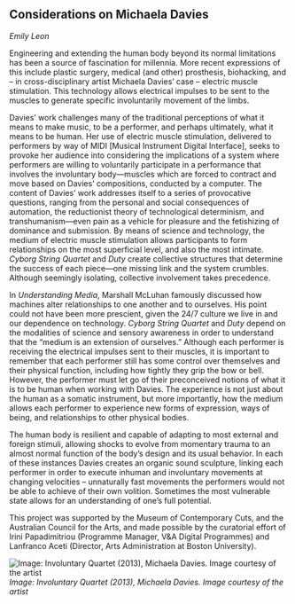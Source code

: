 ## Considerations on Michaela Davies 
 
_Emily Leon_

Engineering and extending the human body beyond its normal limitations has been a source of fascination for millennia. More recent expressions of this include plastic surgery, medical (and other) prosthesis, biohacking, and – in cross-disciplinary artist Michaela Davies’ case – electric muscle stimulation. This technology allows electrical impulses to be sent to the muscles to generate specific involuntarily movement of the limbs.

Davies’ work challenges many of the traditional perceptions of what it means to make music, to be a performer, and perhaps ultimately, what it means to be human. Her use of electric muscle stimulation, delivered to performers by way of MIDI [Musical Instrument Digital Interface], seeks to provoke her audience into considering the implications of a system where performers are willing to voluntarily participate in a performance that involves the involuntary body—muscles which are forced to contract and move based on Davies’ compositions, conducted by a computer. The content of Davies’ work addresses itself to a series of provocative questions, ranging from the personal and social consequences of automation, the reductionist theory of technological determinism, and transhumanism—even pain as a vehicle for pleasure and the fetishizing of dominance and submission. By means of science and technology, the medium of electric muscle stimulation allows participants to form relationships on the most superficial level, and also the most intimate. _Cyborg String Quartet_ and _Duty_ create collective structures that determine the success of each piece—one missing link and the system crumbles. Although seemingly isolating, collective involvement takes precedence.

In _Understanding Media_, Marshall McLuhan famously discussed how machines alter relationships to one another and to ourselves. His point could not have been more prescient, given the 24/7 culture we live in and our dependence on technology. _Cyborg String Quartet_ and _Duty_ depend on the modalities of science and sensory awareness in order to understand that the “medium is an extension of ourselves.” Although each performer is receiving the electrical impulses sent to their muscles, it is important to remember that each performer still has some control over themselves and their physical function, including how tightly they grip the bow or bell. However, the performer must let go of their preconceived notions of what it is to be human when working with Davies. The experience is not just about the human as a somatic instrument, but more importantly, how the medium allows each performer to experience new forms of expression, ways of being, and relationships to other physical bodies.

The human body is resilient and capable of adapting to most external and foreign stimuli, allowing shocks to evolve from momentary trauma to an almost normal function of the body’s design and its usual behavior. In each of these instances Davies creates an organic sound sculpture, linking each performer in order to execute inhuman and involuntary movements at changing velocities – unnaturally fast movements the performers would not be able to achieve of their own volition. Sometimes the most vulnerable state allows for an understanding of one’s full potential. 

This project was supported by the Museum of Contemporary Cuts, and the Australian Council for the Arts, and made possible by the curatorial effort of Irini Papadimitriou (Programme Manager, V&A Digital Programmes) and Lanfranco Aceti (Director, Arts Administration at Boston University). 

![Image: Involuntary Quartet (2013), Michaela Davies. Image courtesy of the artist](images/42.jpg)
*Image: Involuntary Quartet (2013), Michaela Davies. Image courtesy of the artist*
